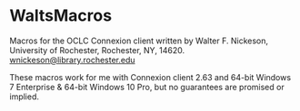 # WaltsMacros
Macros for the OCLC Connexion client written by Walter F. Nickeson, University of Rochester, Rochester, NY, 14620.
wnickeson@library.rochester.edu

These macros work for me with Connexion client 2.63 and 64-bit Windows 7 Enterprise & 64-bit Windows 10 Pro, but no guarantees are promised or implied.
